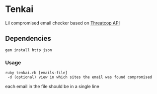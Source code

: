 # Tenkai
Lil compromised email checker based on [Threatcop API](https://threatcop.com)

## Dependencies
`gem install http json`

### Usage
```
ruby tenkai.rb [emails-file]
 -d (optional) view in which sites the email was found compromised
```
each email in the file should be in a single line
